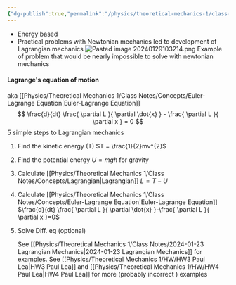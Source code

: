 ```yaml
---
{"dg-publish":true,"permalink":"/physics/theoretical-mechanics-1/class-notes/concepts/lagrangian-mechanics/"}
---
```


- Energy based
- Practical problems with Newtonian mechanics led to development of Lagrangian mechanics
![Pasted image 20240129103214.png](/img/user/Attachments/Images/Pasted%20image%2020240129103214.png)
Example of problem that would be nearly impossible to solve with newtonian mechanics

#### Lagrange's equation of motion 
aka [[Physics/Theoretical Mechanics 1/Class Notes/Concepts/Euler-Lagrange Equation\|Euler-Lagrange Equation]]
$$
\frac{d}{dt} \frac{ \partial L }{ \partial \dot{x} } - \frac{ \partial L }{ \partial x }  = 0
$$
5 simple steps to Lagrangian mechanics 
1. Find the kinetic energy (T)
	$T = \frac{1}{2}mv^{2}$
2. Find the potential energy 
	$U=mgh$ for gravity
3. Calculate [[Physics/Theoretical Mechanics 1/Class Notes/Concepts/Lagrangian\|Lagrangian]]
	$L = T-U$
4. Calculate [[Physics/Theoretical Mechanics 1/Class Notes/Concepts/Euler-Lagrange Equation\|Euler-Lagrange Equation]]
	$\frac{d}{dt} \frac{ \partial L }{ \partial \dot{x} }-\frac{ \partial L }{ \partial x }=0$
5. Solve Diff. eq (optional)

	See [[Physics/Theoretical Mechanics 1/Class Notes/2024-01-23 Lagrangian Mechanics\|2024-01-23 Lagrangian Mechanics]] for examples. See [[Physics/Theoretical Mechanics 1/HW/HW3 Paul Lea\|HW3 Paul Lea]] and [[Physics/Theoretical Mechanics 1/HW/HW4 Paul Lea\|HW4 Paul Lea]] for more (probably incorrect ) examples

